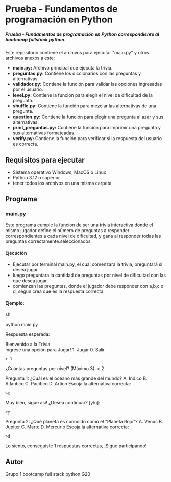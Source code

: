 # Prueba - Fundamentos de programación en Python
##### Prueba - Fundamentos de programación en Python correspondiente al bootcamp fullstack python.

Este repositorio contiene el archivos para ejecutar "main.py" y otros archivos anexos a este:

* **main.py:** Archivo principal que ejecuta la trivia.
* **preguntas.py:** Contiene los diccionarios con las preguntas y alternativas.
* **validador.py:** Contiene la función para validar las opciones ingresadas por el usuario.
* **level.py:** Contiene la función para elegir el nivel de dificultad de la pregunta.
* **shuffle.py:** Contiene la función para mezclar las alternativas de una pregunta.
* **question.py:** Contiene la función para elegir una pregunta al azar y sus alternativas.
* **print_preguntas.py:** Contiene la función para imprimir una pregunta y sus alternativas formateadas.
* **verify.py:** Contiene la función para verificar si la respuesta del usuario es correcta.

## Requisitos para ejecutar
* Sistema operativo Windows, MacOS o Linux
* Python 3.12 o superior
* tener todos los archivos en una misma carpeta

## Programa

### main.py

Este programa cumple la funcion de ser una trivia interactiva donde el mismo jugador define el número de preguntas a responder correspondientes a cada nivel de dificultad, y gana al responder todas las preguntas correctamente.seleccionados

#### Ejecución
* Ejecutar por terminal main.py, el cual comenzara la trivia, preguntará si desea jugar 
* luego preguntara la cantidad de preguntas por nivel de dificultad con las que desea jugar
* comienzan las preguntas, donde el jugador debe responder con a,b,c o d, segun crea que es la respuesta correcta

#### Ejemplo:

sh

python main.py

Respuesta esperada:

Bienvenido a la Trivia        
Ingrese una opción para Jugar!
        1. Jugar
        0. Salir

    > 1
¿Cuántas preguntas por nivel? (Máximo 3):
    > 2

Pregunta 1:
¿Cuál es el océano más grande del mundo?
A. Indico
B. Atlantico
C. Pacifico
D. Artico
Escoja la alternativa correcta:

    >c

Muy bien, sigue así!
¿Desea continuar? [y/n]:

    >y

Pregunta 2:
¿Qué planeta es conocido como el "Planeta Rojo"?
A. Venus
B. Jupiter
C. Marte
D. Mercurio
Escoja la alternativa correcta:

    >d

Lo siento, conseguiste 1 respuestas correctas,
 ¡Sigue participando!


## Autor

Grupo 1 bootcamp full stack python G20